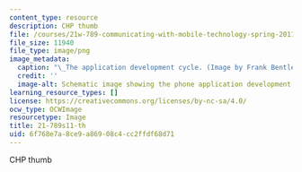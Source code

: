 ```yaml
---
content_type: resource
description: CHP thumb
file: /courses/21w-789-communicating-with-mobile-technology-spring-2011/6f768e7a8ce9a86908c4cc2ffdf68d71_21w-789s11-th.png
file_size: 11940
file_type: image/png
image_metadata:
  caption: "\_The application development cycle. (Image by Frank Bentley.)"
  credit: ''
  image-alt: Schematic image showing the phone application development cycle.
learning_resource_types: []
license: https://creativecommons.org/licenses/by-nc-sa/4.0/
ocw_type: OCWImage
resourcetype: Image
title: 21-789s11-th
uid: 6f768e7a-8ce9-a869-08c4-cc2ffdf68d71
---
```

CHP thumb